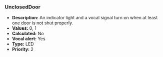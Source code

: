 ### UnclosedDoor

- **Description:** An indicator light and a vocal signal turn on when at least
one door is not shut properly. 
- **Values:** 0, 1
- **Calculated:** No
- **Vocal alert:** Yes
- **Type:** LED 
- **Priority:** 2
